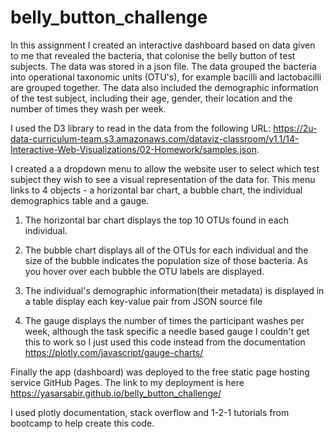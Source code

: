 # belly_button_challenge
In this assignment I created an interactive dashboard based on data given to me that revealed the bacteria,   that colonise the belly button of test subjects. The data was stored in a json file. The data grouped the bacteria into operational taxonomic units (OTU's), for example bacilli and lactobacilli are grouped together. The data also included the demographic information of the test subject, including their age, gender, their location and the number of times they wash per week. 

I used the D3 library to read in the data from the following URL: https://2u-data-curriculum-team.s3.amazonaws.com/dataviz-classroom/v1.1/14-Interactive-Web-Visualizations/02-Homework/samples.json.

I created a a dropdown menu to allow the website user to select which test subject they wish to see a visual representation of the data for. 
This menu links to 4 objects - a horizontal bar chart, a bubble chart, the individual demographics table and a gauge. 

1. The horizontal bar chart displays the top 10 OTUs found in each individual.

2. The bubble chart displays all of the OTUs for each individual and the size of the bubble indicates the population size of those bacteria. As you hover over each bubble the OTU labels are displayed. 

3. The individual's demographic information(their metadata) is displayed in a table display each key-value pair from JSON source file

4. The gauge displays the number of times the participant washes per week, although the task specific a needle based gauge I couldn't get this to work so I just used this code instead from the documentation https://plotly.com/javascript/gauge-charts/

Finally the app (dashboard) was deployed to the free static page hosting service GitHub Pages. The link to my deployment is here https://yasarsabir.github.io/belly_button_challenge/

I used plotly documentation, stack overflow and 1-2-1 tutorials from bootcamp to help create this code. 
